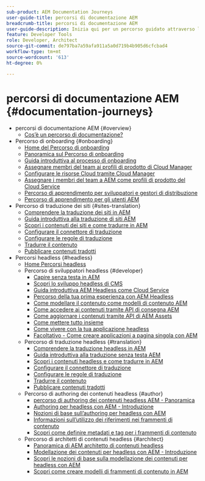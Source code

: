 ```yaml
---
sub-product: AEM Documentation Journeys
user-guide-title: percorsi di documentazione AEM
breadcrumb-title: percorsi di documentazione AEM
user-guide-description: Inizia qui per un percorso guidato attraverso le potenti e flessibili funzionalità di AEM, le loro capacità e come sfruttarle nel tuo progetto.
feature: Developer Tools
role: Developer, Architect
source-git-commit: de797ba7a59afa911a5a0d719b4b905d6cfcbad4
workflow-type: tm+mt
source-wordcount: '613'
ht-degree: 0%

---
```



# percorsi di documentazione AEM {#documentation-journeys}

<!--
Please note that all links to other guides need to be absolute references with leading protocol and domain since SCCM does not allow pages to be referenced with relative links in multiple ToCs.
-->

+ percorsi di documentazione AEM {#overview}
   + [Cos’è un percorso di documentazione?](home.md)
+ Percorso di onboarding {#onboarding}
   + [Home del Percorso di onboarding](https://experienceleague.adobe.com/docs/experience-manager-cloud-service/journey-onboarding/home.html)
   + [Panoramica sul Percorso di onboarding](https://experienceleague.adobe.com/docs/experience-manager-cloud-service/journey-onboarding/onboarding/onboarding-journey-overview.html)
   + [Guida introduttiva al processo di onboarding](https://experienceleague.adobe.com/docs/experience-manager-cloud-service/journey-onboarding/onboarding/get-started-onboarding-journey.html)
   + [Assegnare membri del team ai profili di prodotto di Cloud Manager](https://experienceleague.adobe.com/docs/experience-manager-cloud-service/journey-onboarding/onboarding/assign-team-members-cloud-manager.html)
   + [Configurare le risorse Cloud tramite Cloud Manager](https://experienceleague.adobe.com/docs/experience-manager-cloud-service/journey-onboarding/onboarding/setup-cloud-resources-via-cloud-manager.html)
   + [Assegnare i membri del team a AEM come profili di prodotto del Cloud Service](https://experienceleague.adobe.com/docs/experience-manager-cloud-service/journey-onboarding/onboarding/assign-team-members-aem-cloud-service.html)
   + [Percorso di apprendimento per sviluppatori e gestori di distribuzione](https://experienceleague.adobe.com/docs/experience-manager-cloud-service/journey-onboarding/onboarding/learning-path-developers-deploymentmanagers.html)
   + [Percorso di apprendimento per gli utenti AEM](https://experienceleague.adobe.com/docs/experience-manager-cloud-service/journey-onboarding/onboarding/learning-path-aem-users.html)
+ Percorso di traduzione dei siti {#sites-translation}
   + [Comprendere la traduzione dei siti in AEM](https://experienceleague.adobe.com/docs/experience-manager-cloud-service/sites-journey/translation/overview.html)
   + [Guida introduttiva alla traduzione di siti AEM](https://experienceleague.adobe.com/docs/experience-manager-cloud-service/sites-journey/translation/getting-started.html)
   + [Scopri i contenuti dei siti e come tradurre in AEM](https://experienceleague.adobe.com/docs/experience-manager-cloud-service/sites-journey/translation/learn-about.html)
   + [Configurare il connettore di traduzione](https://experienceleague.adobe.com/docs/experience-manager-cloud-service/sites-journey/translation/configure-connector.html)
   + [Configurare le regole di traduzione](https://experienceleague.adobe.com/docs/experience-manager-cloud-service/sites-journey/translation/translation-rules.html)
   + [Tradurre il contenuto](https://experienceleague.adobe.com/docs/experience-manager-cloud-service/sites-journey/translation/translate-content.html)
   + [Pubblicare contenuti tradotti](https://experienceleague.adobe.com/docs/experience-manager-cloud-service/sites-journey/translation/publish-content.html)
+ Percorsi headless {#headless}
   + [Home Percorsi headless](https://experienceleague.adobe.com/docs/experience-manager-cloud-service/headless-journey/home.html)
   + Percorso di sviluppatori headless {#developer}
      + [Capire senza testa in AEM](https://experienceleague.adobe.com/docs/experience-manager-cloud-service/headless-journey/developer/overview.html)
      + [Scopri lo sviluppo headless di CMS](https://experienceleague.adobe.com/docs/experience-manager-cloud-service/headless-journey/developer/learn-about.html)
      + [Guida introduttiva AEM Headless come Cloud Service](https://experienceleague.adobe.com/docs/experience-manager-cloud-service/headless-journey/developer/getting-started.html)
      + [Percorso della tua prima esperienza con AEM Headless](https://experienceleague.adobe.com/docs/experience-manager-cloud-service/headless-journey/developer/path-to-first-experience.html)
      + [Come modellare il contenuto come modelli di contenuto AEM](https://experienceleague.adobe.com/docs/experience-manager-cloud-service/headless-journey/developer/model-your-content.html)
      + [Come accedere ai contenuti tramite API di consegna AEM](https://experienceleague.adobe.com/docs/experience-manager-cloud-service/headless-journey/developer/access-your-content.html)
      + [Come aggiornare i contenuti tramite API di AEM Assets](https://experienceleague.adobe.com/docs/experience-manager-cloud-service/headless-journey/developer/update-your-content.html)
      + [Come mettere tutto insieme](https://experienceleague.adobe.com/docs/experience-manager-cloud-service/headless-journey/developer/put-it-all-together.html)
      + [Come vivere con la tua applicazione headless](https://experienceleague.adobe.com/docs/experience-manager-cloud-service/headless-journey/developer/go-live.html)
      + [Facoltativo - Come creare applicazioni a pagina singola con AEM](https://experienceleague.adobe.com/docs/experience-manager-cloud-service/headless-journey/developer/create-spa.html)
   + Percorso di traduzione headless {#translation}
      + [Comprendere la traduzione headless in AEM](https://experienceleague.adobe.com/docs/experience-manager-cloud-service/headless-journey/translation/overview.html)
      + [Guida introduttiva alla traduzione senza testa AEM](https://experienceleague.adobe.com/docs/experience-manager-cloud-service/headless-journey/translation/getting-started.html)
      + [Scopri i contenuti headless e come tradurre in AEM](https://experienceleague.adobe.com/docs/experience-manager-cloud-service/headless-journey/translation/learn-about.html)
      + [Configurare il connettore di traduzione](https://experienceleague.adobe.com/docs/experience-manager-cloud-service/headless-journey/translation/configure-connector.html)
      + [Configurare le regole di traduzione](https://experienceleague.adobe.com/docs/experience-manager-cloud-service/headless-journey/translation/translation-rules.html)
      + [Tradurre il contenuto](https://experienceleague.adobe.com/docs/experience-manager-cloud-service/headless-journey/translation/translate-content.html)
      + [Pubblicare contenuti tradotti](https://experienceleague.adobe.com/docs/experience-manager-cloud-service/headless-journey/translation/publish-content.html)
   + Percorso di authoring dei contenuti headless {#author}
      + [percorso di authoring dei contenuti headless AEM - Panoramica](https://experienceleague.adobe.com/docs/experience-manager-cloud-service/headless-journey/author/overview.md)
      + [Authoring per headless con AEM - Introduzione](https://experienceleague.adobe.com/docs/experience-manager-cloud-service/headless-journey/author/introduction.md)
      + [Nozioni di base sull’authoring per headless con AEM](https://experienceleague.adobe.com/docs/experience-manager-cloud-service/headless-journey/author/basics.md)
      + [Informazioni sull’utilizzo dei riferimenti nei frammenti di contenuto](https://experienceleague.adobe.com/docs/experience-manager-cloud-service/headless-journey/author/references.md)
      + [Scopri come definire metadati e tag per i frammenti di contenuto](https://experienceleague.adobe.com/docs/experience-manager-cloud-service/headless-journey/author/metadata-tagging.md)
   + Percorso di architetti di contenuti headless {#architect}
      + [Panoramica di AEM architetto di contenuti headless](https://experienceleague.adobe.com/docs/experience-manager-cloud-service/headless-journey/architect/overview.md)
      + [Modellazione dei contenuti per headless con AEM - Introduzione](https://experienceleague.adobe.com/docs/experience-manager-cloud-service/headless-journey/architect/introduction.md)
      + [Scopri le nozioni di base sulla modellazione dei contenuti per headless con AEM](https://experienceleague.adobe.com/docs/experience-manager-cloud-service/headless-journey/architect/basics.md)
      + [Scopri come creare modelli di frammenti di contenuto in AEM](https://experienceleague.adobe.com/docs/experience-manager-cloud-service/headless-journey/architect/model-structure.md)
